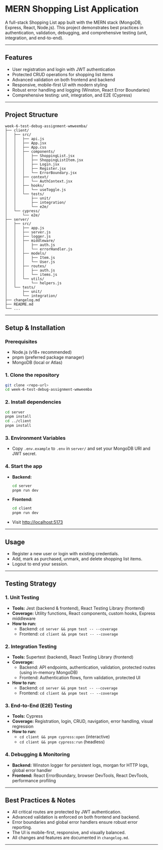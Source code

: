 # MERN Shopping List Application

A full-stack Shopping List app built with the MERN stack (MongoDB, Express, React, Node.js). This project demonstrates best practices in authentication, validation, debugging, and comprehensive testing (unit, integration, and end-to-end).

---

## Features
- User registration and login with JWT authentication
- Protected CRUD operations for shopping list items
- Advanced validation on both frontend and backend
- Responsive, mobile-first UI with modern styling
- Robust error handling and logging (Winston, React Error Boundaries)
- Comprehensive testing: unit, integration, and E2E (Cypress)

---

## Project Structure
```
week-6-test-debug-assignment-wmweemba/
├── client/
│   ├── src/
│   │   ├── api.js
│   │   ├── App.jsx
│   │   ├── App.css
│   │   ├── components/
│   │   │   ├── ShoppingList.jsx
│   │   │   ├── ShoppingListItem.jsx
│   │   │   ├── Login.jsx
│   │   │   ├── Register.jsx
│   │   │   └── ErrorBoundary.jsx
│   │   ├── context/
│   │   │   └── AuthContext.jsx
│   │   ├── hooks/
│   │   │   └── useToggle.js
│   │   └── tests/
│   │       ├── unit/
│   │       ├── integration/
│   │       └── e2e/
│   └── cypress/
│       └── e2e/
├── server/
│   ├── src/
│   │   ├── app.js
│   │   ├── server.js
│   │   ├── logger.js
│   │   ├── middleware/
│   │   │   ├── auth.js
│   │   │   └── errorHandler.js
│   │   ├── models/
│   │   │   ├── Item.js
│   │   │   └── User.js
│   │   ├── routes/
│   │   │   ├── auth.js
│   │   │   └── items.js
│   │   └── utils/
│   │       └── helpers.js
│   └── tests/
│       ├── unit/
│       └── integration/
├── changelog.md
├── README.md
└── ...
```

---

## Setup & Installation

### Prerequisites
- Node.js (v18+ recommended)
- pnpm (preferred package manager)
- MongoDB (local or Atlas)

### 1. Clone the repository
```sh
git clone <repo-url>
cd week-6-test-debug-assignment-wmweemba
```

### 2. Install dependencies
```sh
cd server
pnpm install
cd ../client
pnpm install
```

### 3. Environment Variables
- Copy `.env.example` to `.env` in `server/` and set your MongoDB URI and JWT secret.

### 4. Start the app
- **Backend:**
  ```sh
  cd server
  pnpm run dev
  ```
- **Frontend:**
  ```sh
  cd client
  pnpm run dev
  ```
- Visit [http://localhost:5173](http://localhost:5173)

---

## Usage
- Register a new user or login with existing credentials.
- Add, mark as purchased, unmark, and delete shopping list items.
- Logout to end your session.

---

## Testing Strategy

### 1. **Unit Testing**
- **Tools:** Jest (backend & frontend), React Testing Library (frontend)
- **Coverage:** Utility functions, React components, custom hooks, Express middleware
- **How to run:**
  - Backend: `cd server && pnpm test -- --coverage`
  - Frontend: `cd client && pnpm test -- --coverage`

### 2. **Integration Testing**
- **Tools:** Supertest (backend), React Testing Library (frontend)
- **Coverage:**
  - Backend: API endpoints, authentication, validation, protected routes (using in-memory MongoDB)
  - Frontend: Authentication flows, form validation, protected UI
- **How to run:**
  - Backend: `cd server && pnpm test -- --coverage`
  - Frontend: `cd client && pnpm test -- --coverage`

### 3. **End-to-End (E2E) Testing**
- **Tools:** Cypress
- **Coverage:** Registration, login, CRUD, navigation, error handling, visual regression
- **How to run:**
  - `cd client && pnpm cypress:open` (interactive)
  - `cd client && pnpm cypress:run` (headless)

### 4. **Debugging & Monitoring**
- **Backend:** Winston logger for persistent logs, morgan for HTTP logs, global error handler
- **Frontend:** React ErrorBoundary, browser DevTools, React DevTools, performance profiling

---

## Best Practices & Notes
- All critical routes are protected by JWT authentication.
- Advanced validation is enforced on both frontend and backend.
- Error boundaries and global error handlers ensure robust error reporting.
- The UI is mobile-first, responsive, and visually balanced.
- All changes and features are documented in `changelog.md`.

---


